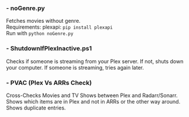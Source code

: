 ### - noGenre.py
Fetches movies without genre.</br>
Requirements: plexapi: `pip install plexapi`</br>
Run with `python noGenre.py`

### - ShutdownIfPlexInactive.ps1
Checks if someone is streaming from your Plex server.
If not, shuts down your computer. If someone is streaming, tries again later.

### - PVAC (Plex Vs ARRs Check)
Cross-Checks Movies and TV Shows between Plex and Radarr/Sonarr.
Shows which items are in Plex and not in ARRs or the other way around.
Shows duplicate entries.

